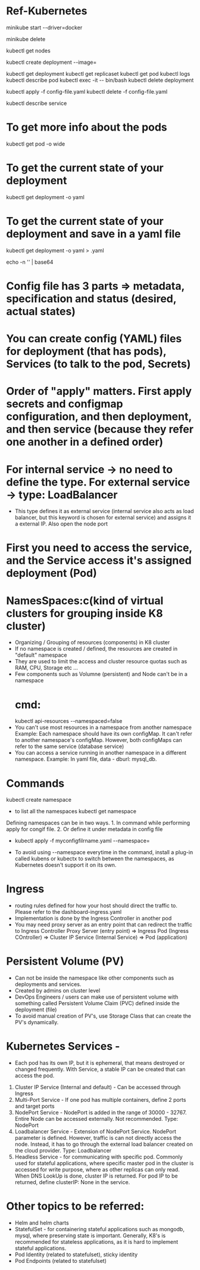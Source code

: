 # Ref-Kubernetes
minikube start --driver=docker

minikube delete

kubectl get nodes

kubectl create deployment <deploymentName> --image=<imageName>

kubectl get deployment
kubectl get replicaset
kubectl get pod
kubectl logs <podName>
kubectl describe pod <podName>
kubectl exec -it <podName> -- bin/bash
kubectl delete deployment <deploymentName>

kubectl apply -f config-file.yaml
kubectl delete -f config-file.yaml

kubectl describe service <serviceName>

# To get more info about the pods
kubectl get pod -o wide

# To get the current state of your deployment
kubectl get deployment <deploymentName> -o yaml

# To get the current state of your deployment and save in a yaml file
kubectl get deployment <deploymentName> -o yaml > <fileName>.yaml

echo -n '<UsernameORPasswordhere>' | base64

# Config file has 3 parts => metadata, specification and status (desired, actual states)
# You can create config (YAML) files for deployment (that has pods), Services (to talk to the pod, Secrets)
# Order of "apply" matters. First apply secrets and configmap configuration, and then deployment, and then service (because they refer one another in a defined order)
# For internal service -> no need to define the type. For external service -> type: LoadBalancer
- This type defines it as external service (internal service also acts as load balancer, but this keyword is chosen for external service) and assigns it a external IP. Also open the node port

# First you need to access the service, and the Service access it's assigned deployment (Pod)

# NamesSpaces:c(kind of virtual clusters for grouping inside K8 cluster)
- Organizing / Grouping of resources (components) in K8 cluster
- If no namespace is created / defined, the resources are created in "default" namespace
- They are used to limit the access and cluster resource quotas such as RAM, CPU, Storage etc ...
- Few components  such as Volumne (persistent) and Node can't be in a namespace
    # cmd: 
    kubectl api-resources --namespaced=false
- You can't use most resources in a namespace from another namespace
    Example: Each namespace should have its own configMap. It can't refer to another namespace's configMap. However, both configMaps can refer to the same service (database service)
- You can access a service running in another namespace in a different namespace.
    Example: In yaml file, data - dburl: mysql_db.<nameSpace>

# Commands
kubectl create namespace <nameSpacename>
- to list all the namespaces
kubectl get namespace


Defining namespaces can be in two ways. 1. In command while performing apply for congif file. 2. Or define it under metadata in config file
- kubectl apply -f myconfigfilrname.yaml --namespace=<mynamespace>

- To avoid using --namespace everytime in the command, install a plug-in called kubens or kubectx to switch between the namespaces, as Kubernetes doesn't support it on its own.

# Ingress
- routing rules defined for how your host should direct the traffic to. Please refer to the dashboard-ingress.yaml
- Implementation is done by the Ingress Controller in another pod
- You may need proxy server as an entry point that can redirect the traffic to Ingress Controller
    Proxy Server (entry point) => Ingress Pod (Ingress COntroller) => Cluster IP Service (Internal Service) => Pod (application)

# Persistent Volume (PV)
- Can not be inside the namespace like other components such as deployments and services.
- Created by admins on cluster level
- DevOps Engineers / users can make use of persistent volume with something called Persistent Volume Claim (PVC) defined inside the deployment (file)
- To avoid manual creation of PV's, use Storage Class that can create the PV's dynamically.

# Kubernetes Services -
- Each pod has its own IP, but it is ephemeral, that means destroyed or changed frequently. With Service, a stable IP can be created that can access the pod.
1. Cluster IP Service (Internal and default) - Can be accessed through Ingress
2. Multi-Port Service - If one pod has multiple containers, define 2 ports and target ports
3. NodePort Service - NodePort is added in the range of 30000 - 32767. Entire Node can be accessed externally. Not recommended. Type: NodePort
4. Loadbalancer Service - Extension of NodePort Service. NodePort parameter is defined. However, traffic is can not directly access the node. Instead, it has to go through the external load balancer created on the cloud provider. Type: Loadbalancer
5. Headless Service - for communicating with specific pod. Commonly used for stateful applications, where specific master pod in the cluster is accessed for write purpose, where as other replicas can only read. When DNS LookUp is done, cluster IP is returned. For pod IP to be returned, define clusterIP: None in the service.

# Other topics to be referred:
- Helm and helm charts
- StatefulSet - for containering stateful applications such as mongodb, mysql, where preserving state is important. Generally, K8's is recommended for stateless applications, as it is hard to implement stateful applications.
- Pod Identity (related to statefulset), sticky identity
- Pod Endpoints (related to statefulset)

